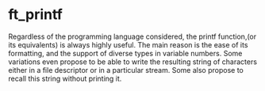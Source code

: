 # ft_printf

Regardless of the programming language considered, the printf function,(or its equivalents) is always highly useful. The main reason is the ease of its formatting, and the support of diverse types in variable numbers. Some variations even propose to be able to write the resulting string of characters either in a file descriptor or in a particular stream. Some also propose to recall this string without printing it.
